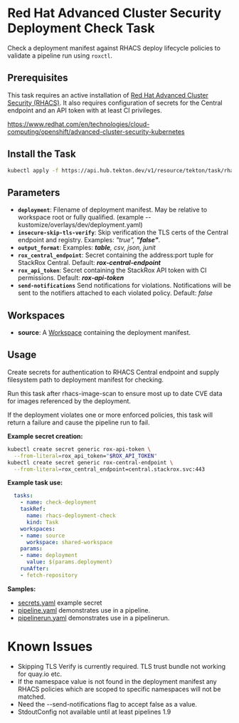 # Red Hat Advanced Cluster Security Deployment Check Task

Check a deployment manifest against RHACS deploy lifecycle policies to validate a pipeline run using `roxctl`.

## Prerequisites

This task requires an active installation of [Red Hat Advanced Cluster Security (RHACS)](https://www.redhat.com/en/resources/advanced-cluster-security-for-kubernetes-datasheet).  It also requires configuration of secrets for the Central endpoint and an API token with at least CI privileges.

<https://www.redhat.com/en/technologies/cloud-computing/openshift/advanced-cluster-security-kubernetes>

## Install the Task

```bash
kubectl apply -f https://api.hub.tekton.dev/v1/resource/tekton/task/rhacs-deployment-check/3.73/raw
```

## Parameters

- **`deployment`**: Filename of deployment manifest. May be relative to workspace root or fully qualified. (example -- kustomize/overlays/dev/deployment.yaml)
- **`insecure-skip-tls-verify`**: Skip verification the TLS certs of the Central endpoint and registry. Examples: _"true", **"false"**_.
- **`output_format`**:  Examples: _**table**, csv, json, junit_
- **`rox_central_endpoint`**: Secret containing the address:port tuple for StackRox Central. Default: _**rox-central-endpoint**_
- **`rox_api_token`**: Secret containing the StackRox API token with CI permissions. Default: _**rox-api-token**_
- **`send-notifications`** Send notifications for violations.  Notifications will be sent to the notifiers attached to each violated policy. Default: _false_
## Workspaces

- **source**: A [Workspace](https://github.com/tektoncd/pipeline/blob/main/docs/workspaces.md) containing the deployment manifest.

## Usage

Create secrets for authentication to RHACS Central endpoint and supply filesystem path to deployment manifest for checking.

Run this task after rhacs-image-scan to ensure most up to date CVE data for images referenced by the deployment.

If the deployment violates one or more enforced policies, this task will return a failure and cause the pipeline run to fail. 

**Example secret creation:**

```bash
kubectl create secret generic rox-api-token \
  --from-literal=rox_api_token="$ROX_API_TOKEN"
kubectl create secret generic rox-central-endpoint \
  --from-literal=rox_central_endpoint=central.stackrox.svc:443
```

**Example task use:**

```yaml
  tasks:
    - name: check-deployment
    taskRef:
      name: rhacs-deployment-check
      kind: Task
    workspaces:
    - name: source
      workspace: shared-workspace
    params:
    - name: deployment
      value: $(params.deployment)
    runAfter:
    - fetch-repository
```

**Samples:**

* [secrets.yaml](samples/secrets.yaml) example secret
* [pipeline.yaml](samples/pipeline.yaml) demonstrates use in a pipeline.
* [pipelinerun.yaml](samples/pipelinerun.yaml) demonstrates use in a pipelinerun.

# Known Issues

* Skipping TLS Verify is currently required. TLS trust bundle not working for quay.io etc.
* If the namespace value is not found in the deployment manifest any RHACS policies which are scoped to specific namespaces will not be matched.
* Need the --send-notifications flag to accept false as a value.
* StdoutConfig not available until at least pipelines 1.9